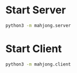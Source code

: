# Start Server
```bash
python3 -m mahjong.server
```

# Start Client
```bash
python3 -m mahjong.client
```